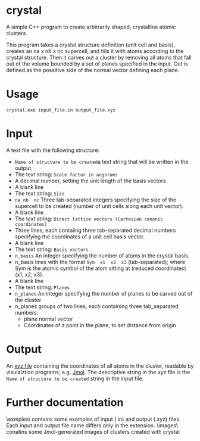 # crystal
A simple C++ program to create arbitrarily shaped, crystalline atomic clusters. 

This program takes a crystal structure definition (unit cell and basis), creates an na x nb x nc supercell, and fills it with atoms according to the crystal structure. Then it carves out a cluster by removing all atoms that fall out of the volume bounded by a set of planes specified in the input. Out is defined as the possitive side of the normal vector defining each plane.

# Usage
```
crystal.exe input_file.in output_file.xyz
```
# Input

A text file with the following structure:
* ```Name of structure to be created```a text string that will be written in the output.
* The text string: ```Scale factor in angsroms```
* A decimal number, setting the unit length of the basis vectors
* A blank line
* The text string: ```Size```
* ```na nb  nc``` Three tab-separated integers specifying the size of the supercell to be created (number of unit cells along each unit vector).
* A blank line
* The text string: ```Direct lattice vectors (Cartesian canonic coordinates)```
* Three lines, each contaiing three tab-separated decimal numbers specifying the coordinates of a unit cell basis vector. 
* A blank line
* The text string: ```Basis vectors```
* ```n_basis``` An integer specifying the number of atoms in the crystal basis.
* n_basis lines with the format ```Sym  x1  x2  x3``` (tab-separated); where Sym is the atomic symbol of the atom sitting at (reduced coordinates) (x1, x2, x3).   
* A blank line
* The text string: ```Planes```
* ```n_planes``` An integer specifying the number of planes to be carved out of the cluster
* n_planes groups of two lines, each containing three tab_separated numbers:
  * plane normal vector
  * Coordinates of a point in the plane, to set distance from origin


# Output
An [xyz file](http://wiki.jmol.org/index.php/File_formats/Formats/XYZ) containing the coordinates of all atoms in the cluster, readable by visulaiztion programs; e.g. [Jmol](http://jmol.sourceforge.net). The descriptive string in the xyz file is the ```Name of structure to be created``` string in the input file.

# Further documentation
\exmples\ contains some examples of input (.in) and output (.xyz) files. Each input and output file name differs only in the extension.
\images\ conatins some Jmol-generated images of clusters created with crystal 
